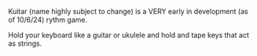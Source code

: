 Kuitar (name highly subject to change) is a VERY early in development (as of 10/6/24) rythm game.

Hold your keyboard like a guitar or ukulele and hold and tape keys that act as strings.
